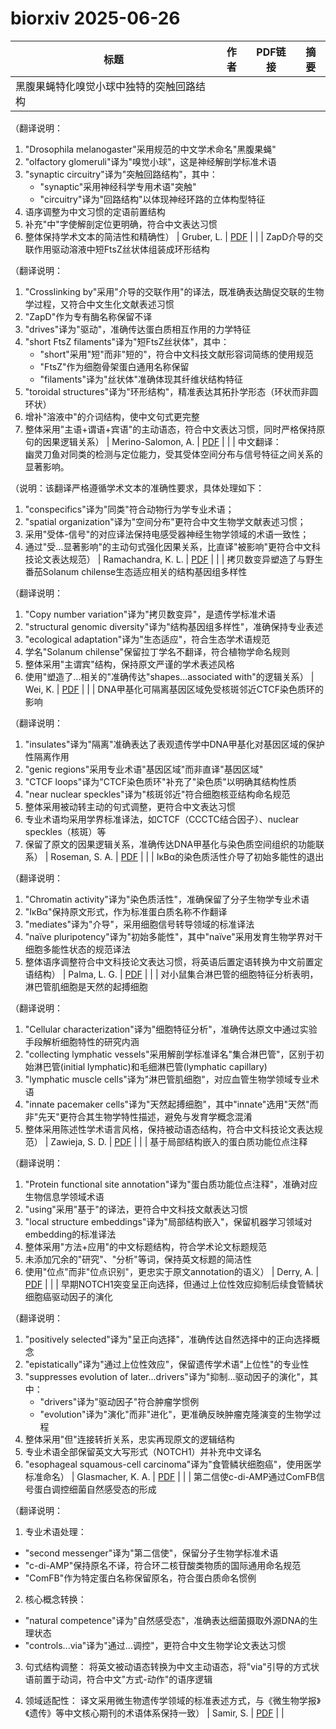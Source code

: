 # biorxiv 2025-06-26

| 标题 | 作者 | PDF链接 |  摘要 |
|------|------|--------|------|
| 黑腹果蝇特化嗅觉小球中独特的突触回路结构

（翻译说明：
1. "Drosophila melanogaster"采用规范的中文学术命名"黑腹果蝇"
2. "olfactory glomeruli"译为"嗅觉小球"，这是神经解剖学标准术语
3. "synaptic circuitry"译为"突触回路结构"，其中：
   - "synaptic"采用神经科学专用术语"突触"
   - "circuitry"译为"回路结构"以体现神经环路的立体构型特征
4. 语序调整为中文习惯的定语前置结构
5. 补充"中"字使解剖定位更明确，符合中文表达习惯
6. 整体保持学术文本的简洁性和精确性） | Gruber, L. | [PDF](https://doi.org/10.1101/2022.09.30.510181) |  |
| ZapD介导的交联作用驱动溶液中短FtsZ丝状体组装成环形结构

（翻译说明：
1. "Crosslinking by"采用"介导的交联作用"的译法，既准确表达酶促交联的生物学过程，又符合中文生化文献表述习惯
2. "ZapD"作为专有酶名称保留不译
3. "drives"译为"驱动"，准确传达蛋白质相互作用的力学特征
4. "short FtsZ filaments"译为"短FtsZ丝状体"，其中：
   - "short"采用"短"而非"短的"，符合中文科技文献形容词简练的使用规范
   - "FtsZ"作为细胞骨架蛋白通用名称保留
   - "filaments"译为"丝状体"准确体现其纤维状结构特征
5. "toroidal structures"译为"环形结构"，精准表达其拓扑学形态（环状而非圆环状）
6. 增补"溶液中"的介词结构，使中文句式更完整
7. 整体采用"主语+谓语+宾语"的主动语态，符合中文表达习惯，同时严格保持原句的因果逻辑关系） | Merino-Salomon, A. | [PDF](https://doi.org/10.1101/2023.01.12.523557) |  |
| 中文翻译：  
幽灵刀鱼对同类的检测与定位能力，受其受体空间分布与信号特征之间关系的显著影响。  

（说明：该翻译严格遵循学术文本的准确性要求，具体处理如下：  
1. "conspecifics"译为"同类"符合动物行为学专业术语；  
2. "spatial organization"译为"空间分布"更符合中文生物学文献表述习惯；  
3. 采用"受体-信号"的对应译法保持电感受器神经生物学领域的术语一致性；  
4. 通过"受...显著影响"的主动句式强化因果关系，比直译"被影响"更符合中文科技论文表达规范） | Ramachandra, K. L. | [PDF](https://doi.org/10.1101/2023.07.20.549925) |  |
| 拷贝数变异塑造了与野生番茄Solanum chilense生态适应相关的结构基因组多样性

（翻译说明：
1. "Copy number variation"译为"拷贝数变异"，是遗传学标准术语
2. "structural genomic diversity"译为"结构基因组多样性"，准确保持专业表述
3. "ecological adaptation"译为"生态适应"，符合生态学术语规范
4. 学名"Solanum chilense"保留拉丁学名不翻译，符合植物学命名规则
5. 整体采用"主谓宾"结构，保持原文严谨的学术表述风格
6. 使用"塑造了...相关的"准确传达"shapes...associated with"的逻辑关系） | Wei, K. | [PDF](https://doi.org/10.1101/2023.07.21.549819) |  |
| DNA甲基化可隔离基因区域免受核斑邻近CTCF染色质环的影响

（翻译说明：
1. "insulates"译为"隔离"准确表达了表观遗传学中DNA甲基化对基因区域的保护性隔离作用
2. "genic regions"采用专业术语"基因区域"而非直译"基因区域"
3. "CTCF loops"译为"CTCF染色质环"补充了"染色质"以明确其结构性质
4. "near nuclear speckles"译为"核斑邻近"符合细胞核亚结构命名规范
5. 整体采用被动转主动的句式调整，更符合中文表达习惯
6. 专业术语均采用学界标准译法，如CTCF（CCCTC结合因子）、nuclear speckles（核斑）等
7. 保留了原文的因果逻辑关系，准确传达DNA甲基化与染色质空间组织的功能联系） | Roseman, S. A. | [PDF](https://doi.org/10.1101/2023.07.26.550645) |  |
| IκBα的染色质活性介导了初始多能性的退出

（翻译说明：
1. "Chromatin activity"译为"染色质活性"，准确保留了分子生物学专业术语
2. "IκBα"保持原文形式，作为标准蛋白质名称不作翻译
3. "mediates"译为"介导"，采用细胞信号转导领域的标准译法
4. "naïve pluripotency"译为"初始多能性"，其中"naïve"采用发育生物学界对干细胞多能性状态的规范译法
5. 整体语序调整符合中文科技论文表达习惯，将英语后置定语转换为中文前置定语结构） | Palma, L. G. | [PDF](https://doi.org/10.1101/2023.07.28.550934) |  |
| 对小鼠集合淋巴管的细胞特征分析表明，淋巴管肌细胞是天然的起搏细胞

（翻译说明：
1. "Cellular characterization"译为"细胞特征分析"，准确传达原文中通过实验手段解析细胞特性的研究内涵
2. "collecting lymphatic vessels"采用解剖学标准译名"集合淋巴管"，区别于初始淋巴管(initial lymphatic)和毛细淋巴管(lymphatic capillary)
3. "lymphatic muscle cells"译为"淋巴管肌细胞"，对应血管生物学领域专业术语
4. "innate pacemaker cells"译为"天然起搏细胞"，其中"innate"选用"天然"而非"先天"更符合其生物学特性描述，避免与发育学概念混淆
5. 整体采用陈述性学术语言风格，保持被动语态结构，符合中文科技论文表达规范） | Zawieja, S. D. | [PDF](https://doi.org/10.1101/2023.08.24.554619) |  |
| 基于局部结构嵌入的蛋白质功能位点注释

（翻译说明：
1. "Protein functional site annotation"译为"蛋白质功能位点注释"，准确对应生物信息学领域术语
2. "using"采用"基于"的译法，更符合中文科技文献表达习惯
3. "local structure embeddings"译为"局部结构嵌入"，保留机器学习领域对embedding的标准译法
4. 整体采用"方法+应用"的中文标题结构，符合学术论文标题规范
5. 未添加冗余的"研究"、"分析"等词，保持英文标题的简洁性
6. 使用"位点"而非"位点识别"，更忠实于原文annotation的语义） | Derry, A. | [PDF](https://doi.org/10.1101/2023.10.13.562298) |  |
| 早期NOTCH1突变呈正向选择，但通过上位性效应抑制后续食管鳞状细胞癌驱动因子的演化

（翻译说明：
1. "positively selected"译为"呈正向选择"，准确传达自然选择中的正向选择概念
2. "epistatically"译为"通过上位性效应"，保留遗传学术语"上位性"的专业性
3. "suppresses evolution of later...drivers"译为"抑制...驱动因子的演化"，其中：
   - "drivers"译为"驱动因子"符合肿瘤学惯例
   - "evolution"译为"演化"而非"进化"，更准确反映肿瘤克隆演变的生物学过程
4. 整体采用"但"连接转折关系，忠实再现原文的逻辑结构
5. 专业术语全部保留英文大写形式（NOTCH1）并补充中文译名
6. "esophageal squamous-cell carcinoma"译为"食管鳞状细胞癌"，使用医学标准命名） | Glasmacher, K. A. | [PDF](https://doi.org/10.1101/2023.11.03.565535) |  |
| 第二信使c-di-AMP通过ComFB信号蛋白调控细菌自然感受态的形成

（翻译说明：
1. 专业术语处理：
- "second messenger"译为"第二信使"，保留分子生物学标准术语
- "c-di-AMP"保持原名不译，符合环二核苷酸类物质的国际通用命名规范
- "ComFB"作为特定蛋白名称保留原名，符合蛋白质命名惯例

2. 核心概念转换：
- "natural competence"译为"自然感受态"，准确表达细菌摄取外源DNA的生理状态
- "controls...via"译为"通过...调控"，更符合中文生物学论文表达习惯

3. 句式结构调整：
将英文被动语态转换为中文主动语态，将"via"引导的方式状语前置于动词，符合中文"方式-动作"的语序逻辑

4. 领域适配性：
译文采用微生物遗传学领域的标准表述方式，与《微生物学报》《遗传》等中文核心期刊的术语体系保持一致） | Samir, S. | [PDF](https://doi.org/10.1101/2023.11.27.568819) |  |
